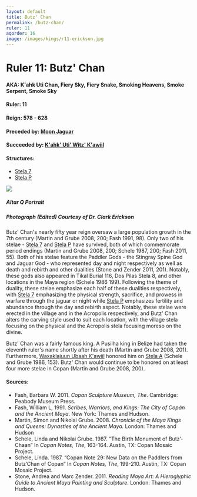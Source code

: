 ```yaml
---
layout: default
title: Butz' Chan
permalink: /butz-chan/
ruler: 11
aqorder: 16
image: /images/kings/r11-erickson.jpg
---
```


# Ruler 11: Butz' Chan

#### <strong>AKA:</strong> K'ahk Uti Chan, Fiery Sky, Fiery Snake,  Smoking Heavens, Smoke Serpent, Smoke Sky
#### <strong>Ruler:</strong> 11
#### <strong>Reign:</strong> 578 - 628
#### <strong>Preceded by:</strong> <a href="{{site.baseurl}}/moon-jaguar">Moon Jaguar</a>
#### <strong>Succeeded by:</strong> <a href="{{site.baseurl}}/kahk-uti-witz-kawiil">K'ahk' Uti' Witz' K'awiil</a>
#### <strong>Structures:</strong>
<ul>
<li><a href="{{site.baseurl}}/stela-7">Stela 7</a></li>
<li><a href="{{site.baseurl}}/stela-p">Stela P</a></li>
</ul>

<img src="{{site.baseurl}}{{page.image}}">

##### <strong><em>Altar Q Portrait</em></strong>
##### <em>Photograph (Edited) Courtesy of Dr. Clark Erickson</em>

Butz' Chan's nearly fifty year reign oversaw a large population growth in the 7th century (Martin and Grube 2008, 200; Fash 1991, 98). Only two of his stelae - <a href="{{site.baseurl}}/stela-7">Stela 7</a> and <a href="{{site.baseurl}}/stela-p">Stela P</a> have survived, both of which commemorate period endings (Martin and Grube 2008, 200; Schele 1987, 200; Fash 2011, 55). Both of his stelae feature the Paddler Gods - the Stingray Spine God and Jaguar God - who represented day and night respectively as well as death and rebirth and other dualities (Stone and Zender 2011, 201). Notably, these gods also appeared in Tikal Burial 116, Dos Pilas Stela 8, and other locations in the Maya region (Schele 1986 199).  Following the theme of duality, these stelae emphasize each half of these dualities respectively, with <a href="{{site.baseurl}}/stela-7">Stela 7</a> emphasizing the physical strength, sacrifice, and prowess in warfare through the jaguar or night while <a href="{{site.baseurl}}/stela-p">Stela P</a> emphasizes fertility and abundance through the day and rebirth aspect. Notably, these stelae were erected in the village and in the Acropolis respectively, and Butz' Chan alters the carving style used to suit each location, with the village stela focusing on the physical and the Acropolis stela focusing moreso on the divine.

Butz' Chan was a fairly famous king. A Pusilha king in Belize had taken the eleventh ruler's name shortly after his death (Martin and Grube 2008, 201). Furthermore, <a href="waxaklajuun-ubaah-kawiil">Waxaklajuun Ubaah K'awiil</a> honored him on <a href="{{site.baseurl}}/stela-a">Stela A</a> (Schele and Grube 1986, 153). Butz' Chan would continue to be honored on at least four more stelae in Copan (Martin and Grube 2008, 200).


#### <strong>Sources:</strong>
<ul>
<li>Fash, Barbara W. 2011. <cite>Copan Sculpture Museum, The</cite>. Cambridge:
    Peabody Museum Press.</li>
<li>Fash, William L, 1991. <cite>Scribes, Warriors, and Kings: The City of Copán and the Ancient Maya</cite>. New York: Thames and Hudson.</li>
<li>Martin, Simon and Nikolai Grube. 2008. <cite>Chronicle of the Maya Kings and
    Queens: Dynasties of the Ancient Maya.</cite> London: Thames and Hudson</li>
<li>Schele, Linda and Nikolai Grube. 1987. “The Birth Monument of Butz’-Chaan” In  <cite>Copan Notes, The</cite>, 163-164. Austin, TX: Copan Mosaic Project.</li>
<li>Schele, Linda. 1987. “Copan Note 29: New Data on the Paddlers from Butz’Chan of Copan” In <cite>Copan Notes, The</cite>, 199-210. Austin, TX: Copan Mosaic Project.</li>
<li>Stone, Andrea and Marc Zender. 2011. <cite>Reading Maya Art: A Hieroglyphic Guide to Ancient Maya Painting and Sculpture</cite>. London: Thames and Hudson.</li>
</ul>
